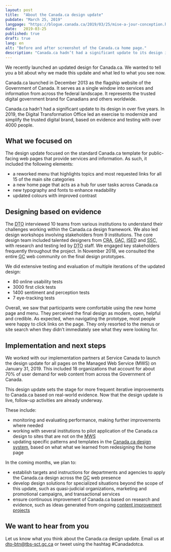 ```yaml
---
layout: post
title:  "About the Canada.ca design update"
pubdate: "March 25, 2019"
langpage: "https://blogue.canada.ca/2019/03/25/mise-a-jour-conception.html"
date:   2019-03-25
published: true
draft: true
lang: en
alt: "Before and after screenshot of the Canada.ca home page."
description: "Canada.ca hadn’t had a significant update to its design in over five years. In 2019, the Digital Transformation Office led an exercise to modernize and simplify the trusted digital brand, based on evidence and testing with over 4000 people."
---
```


We recently launched an updated design for Canada.ca. We wanted to tell you a bit about why we made this update and what led to what you see now.

Canada.ca launched in December 2013 as the flagship website of the Government of Canada. It serves as a single window into services and information from across the federal landscape. It represents the trusted digital government brand for Canadians and others worldwide.

Canada.ca hadn’t had a significant update to its design in over five years. In 2019, the Digital Transformation Office led an exercise to modernize and simplify the trusted digital brand, based on evidence and testing with over 4000 people.

## What we focused on ##

The design update focused on the standard Canada.ca template for public-facing web pages that provide services and information. As such, it included the following elements:

* a reworked menu that highlights topics and most requested links for all 15 of the main site categories
* a new home page that acts as a hub for user tasks across Canada.ca
* new typography and fonts to enhance readability
* updated colours with improved contrast


## Designing based on evidence ##

The <abbr title="Digital Transformation Office">DTO</abbr> interviewed 10 teams from various institutions to understand their challenges working within the Canada.ca design framework. We also led design workshops involving stakeholders from 9 institutions. The core design team included talented designers from <abbr title="Canada Revenue Agency">CRA</abbr>, <abbr title="Global Affairs Canada">GAC</abbr>, <abbr title="Innovation, Science and Economic Development Canada">ISED</abbr> and <abbr title="Shared Services Canada">SSC</abbr>, with research and testing led by <abbr title="Digital Transformation Office">DTO</abbr> staff. We engaged key stakeholders frequently throughout the project. In November 2018, we consulted the entire <abbr title="Government of Canada">GC</abbr> web community on the final design prototypes.

We did extensive testing and evaluation of multiple iterations of the updated design:

* 80 online usability tests
* 3000 first click tests
* 1400 sentiment and perception tests
* 7 eye-tracking tests

Overall, we saw that participants were comfortable using the new home page and menu. They perceived the final design as modern, open, helpful and credible. As expected, when navigating the prototype, most people were happy to click links on the page. They only resorted to the menus or site search when they didn’t immediately see what they were looking for.


## Implementation and next steps ##
We worked with our implementation partners at Service Canada to launch the design update for all pages on the Managed Web Service (MWS) on January 31, 2019. This included 18 organizations that account for about 70% of user demand for web content from across the Government of Canada.

This design update sets the stage for more frequent iterative improvements to Canada.ca based on real-world evidence. Now that the design update is live, follow-up activities are already underway.

These include:

* monitoring and evaluating performance, making further improvements where needed
* working with several institutions to pilot application of the Canada.ca design to sites that are not on the <abbr title="Managed Web Service"> MWS</abbr>
* updating specific patterns and templates in the <a href="https://www.canada.ca/en/government/about/design-system.html">Canada.ca design system</a>, based on what what we learned from redesigning the home page

In the coming months, we plan to:

* establish targets and instructions for departments and agencies to apply the Canada.ca design across the <abbr title="Government of Canada">GC</abbr> web presence
* develop design solutions for specialized situations beyond the scope of this update, such as quasi-judicial organizations, marketing and promotional campaigns, and transactional services
* ensure continuous improvement of Canada.ca based on research and evidence, such as ideas generated from ongoing <a href="https://blog.canada.ca/pages/project-overview.html">content improvement projects</a>


## We want to hear from you ##
Let us know what you think about the Canada.ca design update. Email us at [dto-btn@tbs-sct.gc.ca](mailto:dto-btn@tbs-sct.gc.ca) or tweet using the hashtag #Canadadotca.
